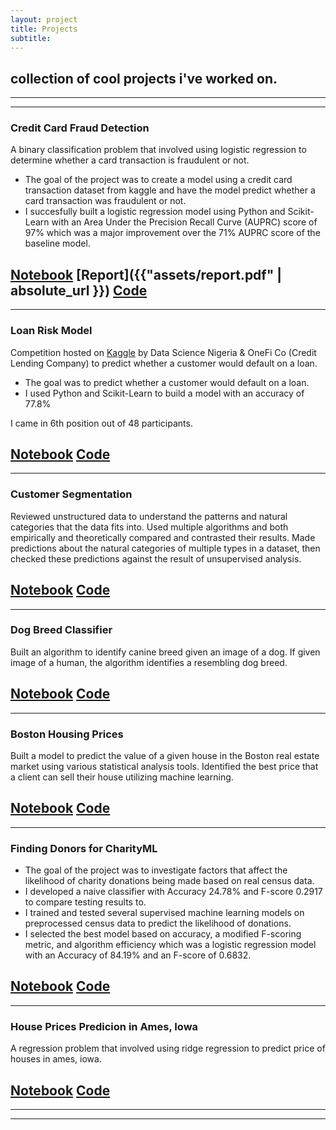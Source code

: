 ```yaml
---
layout: project
title: Projects
subtitle: 
---
```

## collection of cool projects i've worked on.
---
---
### Credit Card Fraud Detection  

A binary classification problem that involved using logistic regression to determine whether a card transaction is fraudulent or not.   

- The goal of the project was to create a model using a credit card transaction dataset from kaggle and have the model predict whether a card transaction was fraudulent or not.
- I succesfully built a logistic regression model using Python and Scikit-Learn with an Area Under the Precision Recall Curve (AUPRC) score of 97% which was a major improvement over the 71% AUPRC score of the baseline model.

[Notebook](http://nbviewer.jupyter.org/github/FemiOG/Credit-Card-Fraud-Detection-Model/blob/master/notebook.ipynb) [Report]({{"assets/report.pdf" | absolute_url }}) [Code](https://github.com/FemiOG/Credit-Card-Fraud-Detection-Model)
--- 
---

### Loan Risk Model 

Competition hosted on [Kaggle](https://www.kaggle.com/c/data-science-nigeria-credit-risk-prediction) by Data Science Nigeria & OneFi Co (Credit Lending Company) to predict whether a customer would default on a loan.  

- The goal was to predict whether a customer would default on a loan. 
- I used Python and Scikit-Learn to build a model with an accuracy of 77.8% 

I came in 6th position out of 48 participants.


[Notebook](http://nbviewer.jupyter.org/github/FemiOG/OneFi-Loan-Risk-Prediction/blob/master/Loan%20Risk%20Model%20Notebook.ipynb) [Code](https://github.com/FemiOG/OneFi-Loan-Risk-Prediction)
---
---

### Customer Segmentation

Reviewed unstructured data to understand the patterns and natural categories that the data fits into. Used multiple algorithms and both empirically and theoretically compared and contrasted their results. Made predictions about the natural categories of multiple types in a dataset, then checked these predictions against the result of unsupervised analysis.

[Notebook](http://nbviewer.jupyter.org/github/FemiOG/customer_segments/blob/master/customer_segments.ipynb) [Code](https://github.com/FemiOG/customer_segments)
---
---

### Dog Breed Classifier

Built an algorithm to identify canine breed given an image of a dog. If given image of a human, the algorithm identifies a resembling dog breed.  

[Notebook](http://nbviewer.jupyter.org/github/FemiOG/dog_app/blob/master/dog_app.ipynb) [Code](https://github.com/FemiOG/dog_app)
---
---

### Boston Housing Prices  

Built a model to predict the value of a given house in the Boston real estate market using various statistical analysis tools. Identified the best price that a client can sell their house utilizing machine learning.

[Notebook](http://nbviewer.jupyter.org/github/FemiOG/boston_housing/blob/master/boston_housing.ipynb) [Code](https://github.com/FemiOG/boston_housing)
---
---

### Finding Donors for CharityML  

- The goal of the project was to investigate factors that affect the likelihood of charity donations being made based on real census data.
- I developed a naive classifier with Accuracy 24.78% and F-score 0.2917 to compare testing results to.
- I trained and tested several supervised machine learning models on preprocessed census data to predict the likelihood of donations. 
- I selected the best model based on accuracy, a modified F-scoring metric, and algorithm efficiency which was a logistic regression model with an Accuracy of 84.19% and an F-score of 0.6832.

[Notebook](http://nbviewer.jupyter.org/github/FemiOG/finding_donors/blob/master/finding_donors.ipynb) [Code](https://github.com/FemiOG/finding_donors)
---
---
### House Prices Predicion in Ames, Iowa

A regression problem that involved using ridge regression to predict price of houses in ames, iowa.
  
[Notebook](http://nbviewer.jupyter.org/github/FemiOG/Linear-Regression-Model-For-House-Prices-Ames/blob/master/Multiple%20Linear%20Regression%20Model%20for%20House%20Prices%20in%20Ames%2C%20Iowa..ipynb) [Code](https://github.com/FemiOG/Linear-Regression-Model-For-House-Prices-Ames)
---
---
---

